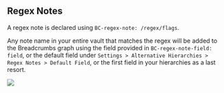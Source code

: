 ## Regex Notes

A regex note is declared using `BC-regex-note: /regex/flags`.

Any note name in your entire vault that matches the regex will be added to the Breadcrumbs graph using the field provided in `BC-regex-note-field: field`, or the default field under `Settings > Alternative Hierarchies > Regex Notes > Default Field`, or the first field in your hierarchies as a last resort.

![](https://imgur.com/qaqFUU8.png)
